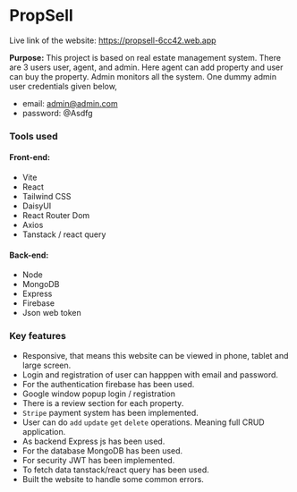 # PropSell

Live link of the website: https://propsell-6cc42.web.app

<b>Purpose:</b> This project is based on real estate management system. There are 3 users user, agent, and admin. Here agent can add property and user can buy the property. Admin monitors all the system. One dummy admin user credentials given below,
- email: admin@admin.com
- password: @Asdfg

### Tools used
#### Front-end:
- Vite
- React
- Tailwind CSS
- DaisyUI
- React Router Dom
- Axios
- Tanstack / react query

#### Back-end:
- Node
- MongoDB
- Express
- Firebase
- Json web token

### Key features
- Responsive, that means this website can be viewed in phone, tablet and large screen.
- Login and registration of user can happpen with email and password.
- For the authentication firebase has been used.
- Google window popup login / registration
- There is a review section for each property.
- `Stripe` payment system has been implemented.
- User can do `add` `update` `get` `delete` operations. Meaning full CRUD application.
- As backend Express js has been used. 
- For the database MongoDB has been used.
- For security JWT has been implemented.
- To fetch data tanstack/react query has been used.
- Built the website to handle some common errors.
